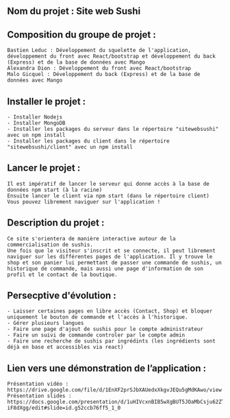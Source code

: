 ## Nom du projet : Site web Sushi

## Composition du groupe de projet : 
	Bastien Leduc : Développement du squelette de l'application, développement du front avec React/bootstrap et développement du back (Express) et de la base de données avec Mango
	Alexandra Dion : Développement du front avec React/bootstrap
	Malo Gicquel : Développement du back (Express) et de la base de données avec Mango

## Installer le projet : 
	- Installer Nodejs
	- Installer MongoDB
	- Installer les packages du serveur dans le répertoire "sitewebsushi" avec un npm install
	- Installer les packages du client dans le répertoire "sitewebsushi/client" avec un npm install

## Lancer le projet : 
	Il est impératif de lancer le serveur qui donne accès à la base de données npm start (à la racine)
	Ensuite lancer le client via npm start (dans le répertoire client)
	Vous pouvez librement naviguer sur l'application !

## Description du projet : 
	Ce site s'orientera de manière interactive autour de la commercialisation de sushis.
	Une fois que le visiteur s'inscrit et se connecte, il peut librement naviguer sur les différentes pages de l'application. Il y trouve le shop et son panier lui permettant de passer une commande de sushis, un historique de commande, mais aussi une page d'information de son profil et le contact de la boutique. 

## Persecptive d'évolution : 
	- Laisser certaines pages en libre accès (Contact, Shop) et bloquer uniquement le bouton de commande et l'accès	à l'historique.
	- Gérer plusieurs langues
	- Faire une page d'ajout de sushis pour le compte administrateur
	- Faire un suivi de commande controler par le compte admin
	- Faire une recherche de sushis par ingrédints (les ingrédients sont déjà en base et accessibles via react)
 
## Lien vers une démonstration de l’application : 
	Présentation vidéo : https://drive.google.com/file/d/1EnXF2prSJbXAUedxXkgvJEQu5gMdKAwo/view
	Présentation slides : https://docs.google.com/presentation/d/1uHIVcxnBIB5wXgBUT5JOaMbCsju62ZTiKYl-iF8dXgg/edit#slide=id.g52ccb76ff5_1_0
